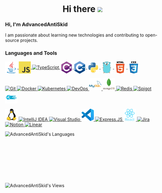 <h1 align="center">Hi there <img src="https://media.giphy.com/media/hvRJCLFzcasrR4ia7z/giphy.gif" width="25px"></h1>

### Hi, I'm AdvancedAntiSkid

I am passionate about learning new technologies and contributing to open-source projects.

### Languages and Tools

<a href="https://www.java.com/" target="_blank"> <img src="https://raw.githubusercontent.com/devicons/devicon/master/icons/java/java-original.svg" alt="Java" width="40" height="40" align="center"/> </a>
<a href="https://www.javascript.com/" target="_blank"> <img src="https://raw.githubusercontent.com/devicons/devicon/master/icons/javascript/javascript-original.svg" alt="JavaScript" width="40" height="40" align="center"/> </a>
<a href="https://www.typescriptlang.org/" target="_blank"> <img src="https://cdn.worldvectorlogo.com/logos/typescript.svg" alt="TypeScript" width="40" height="40" align="center"/> </a>
<a href="https://www.w3schools.com/cs/" target="_blank"> <img src="https://raw.githubusercontent.com/devicons/devicon/master/icons/csharp/csharp-original.svg" alt="C#" width="40" height="40" align="center"/> </a>
<a href="https://www.w3schools.com/cpp/" target="_blank"> <img src="https://raw.githubusercontent.com/devicons/devicon/master/icons/cplusplus/cplusplus-original.svg" alt="C++" width="40" height="40" align="center"/> </a>
<a href="https://www.python.org/" target="_blank"> <img src="https://raw.githubusercontent.com/devicons/devicon/master/icons/python/python-original.svg" alt="Python" width="40" height="40" align="center"/> </a>
<a href="https://golang.org/" target="_blank"> <img src="https://raw.githubusercontent.com/devicons/devicon/master/icons/go/go-original.svg" alt="Go" width="40" height="40" align="center"/> </a>
<a href="https://www.w3.org/html/" target="_blank"> <img src="https://raw.githubusercontent.com/devicons/devicon/master/icons/html5/html5-original-wordmark.svg" alt="Html5" width="40" height="40" align="center"/> </a>
<a href="https://www.w3schools.com/css/" target="_blank"> <img src="https://raw.githubusercontent.com/devicons/devicon/master/icons/css3/css3-original-wordmark.svg" alt="Css3" width="40" height="40" align="center"/> </a>

<a href="https://git-scm.com/" target="_blank" rel="noreferrer"> <img src="https://www.vectorlogo.zone/logos/git-scm/git-scm-icon.svg" alt="Git" width="40" height="40"/> </a>
<a href="https://www.docker.com/" target="_blank"> <img src="https://www.svgrepo.com/show/331370/docker.svg" alt="Docker" width="40" height="40"/> </a>
<a href="https://kubernetes.io/" target="_blank"> <img src="https://www.vectorlogo.zone/logos/kubernetes/kubernetes-icon.svg" alt="Kubernetes" width="40" height="40"/> </a>
<a href="https://en.wikipedia.org/wiki/DevOps" target="_blank"> <img src="https://cdn.worldvectorlogo.com/logos/devops-2.svg" alt="DevOps" width="40" height="40"/> </a>
<a href="https://www.mysql.com/" target="_blank"> <img src="https://raw.githubusercontent.com/devicons/devicon/master/icons/mysql/mysql-original-wordmark.svg" alt="MySQL" width="40" height="40"/> </a>
<a href="https://www.mongodb.com/" target="_blank"> <img src="https://raw.githubusercontent.com/devicons/devicon/master/icons/mongodb/mongodb-original-wordmark.svg" alt="MongoDB" width="40" height="40"/> </a>
<a href="https://redis.io/" target="_blank"> <img src="https://www.svgrepo.com/show/303460/redis-logo.svg" alt="Redis" width="40" height="40"/> </a>
<a href="https://spigotmc.org/" target="_blank"> <img src="https://static.spigotmc.org/img/spigot.png" alt="Spigot" width="40" height="40"/> </a>
<a href="https://papermc.io/software/velocity" target="_blank"> <img src="https://raw.githubusercontent.com/VelocityPowered/Branding/master/logo-without-wordmark/velocity-blue.svg" alt="Velocity" width="40" height="40"/> </a>

<a href="https://www.linux.org/" target="_blank"> <img src="https://raw.githubusercontent.com/devicons/devicon/master/icons/linux/linux-original.svg" alt="Linux" width="40" height="40"/> </a>
<a href="https://www.jetbrains.com/idea/" target="_blank"> <img src="https://resources.jetbrains.com/storage/products/intellij-idea/img/meta/intellij-idea_logo_300x300.png" alt="IntelliJ IDEA" width="40" height="40"/> </a>
<a href="https://visualstudio.microsoft.com/" target="_blank"> <img src="https://upload.wikimedia.org/wikipedia/commons/thumb/c/cd/Visual_Studio_2017_Logo.svg/1200px-Visual_Studio_2017_Logo.svg.png" alt="Visual Studio" width="40" height="40"/> </a>
<a href="https://visualstudio.microsoft.com/" target="_blank"> <img src="https://raw.githubusercontent.com/devicons/devicon/master/icons/vscode/vscode-original.svg" alt="Visual Studio Code" width="40" height="40"/> </a>
<a href="https://expressjs.com/" target="_blank"> <img src="https://upload.vectorlogo.zone/logos/expressjs/images/a1b5cb1f-dae7-4971-ab5b-68efce751b0f.svg" alt="Express.JS" width="40" height="40"/> </a>
<a href="https://react.dev/" target="_blank"> <img src="https://raw.githubusercontent.com/devicons/devicon/master/icons/react/react-original-wordmark.svg" alt="React" width="40" height="40"/> </a>
<a href="https://www.atlassian.com/software/jira/" target="_blank"> <img src="https://wac-cdn.atlassian.com/dam/jcr:fa01756d-6dcc-45d1-83ab-696fbfeb074f/Jira-icon-blue.svg?cdnVersion=1450" alt="Jira" width="40" height="40"/> </a>
<a href="https://www.notion.so/" target="_blank"> <img src="https://cdn.worldvectorlogo.com/logos/notion-2.svg" alt="Notion" width="40" height="40"/> </a>
<a href="https://linear.app/" target="_blank"> <img src="https://asset.brandfetch.io/iduDa181eM/id0tTqetsg.svg" alt="Linear" width="40" height="40"/> </a>

<p><img align="left" src="https://github-readme-stats-six-puce.vercel.app/api/top-langs?username=AdvancedAntiSkid&show_icons=true&theme=dark&locale=en&layout=compact&count_private=true&langs_count=11" alt="AdvancedAntiSkid's Languages"/></p>

<br>
<br>
<br>
<br>
<br>
<br>
<br>
<br>
<br>

<p align="left"> <img src="https://komarev.com/ghpvc/?username=AdvancedAntiSkid&label=Views&color=038cfc&style=flat" alt="AdvancedAntiSkid's Views"/> </p>
